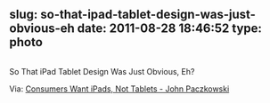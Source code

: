 slug: so-that-ipad-tablet-design-was-just-obvious-eh
date: 2011-08-28 18:46:52
type: photo
---

<a href="http://allthingsd.com/20110818/so-that-ipad-tablet-design-was-just-obvious-eh/"><img src="{{@asset.url swerner/tumblr/2011-08-28-so-that-ipad-tablet-design-was-just-obvious-eh-9e7536aaa4.png}}" alt=""/></a>

So That iPad Tablet Design Was Just Obvious, Eh?

 Via: [Consumers Want iPads, Not Tablets - John Paczkowski](http://allthingsd.com/20110818/so-that-ipad-tablet-design-was-just-obvious-eh/)
